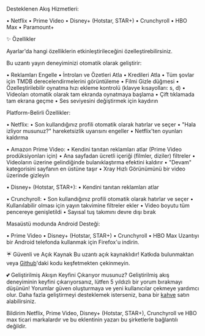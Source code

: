Desteklenen Akış Hizmetleri:

  • Netflix
  • Prime Video
  • Disney+ (Hotstar, STAR+)
  • Crunchyroll
  • HBO Max
  • Paramount+

✨ Özellikler

Ayarlar'da hangi özelliklerin etkinleştirileceğini özelleştirebilirsiniz.

Bu uzantı yayın deneyiminizi otomatik olarak geliştirir:

  • Reklamları Engelle
  • İntroları ve Özetleri Atla
  • Kredileri Atla
  • Tüm şovlar için TMDB derecelendirmelerini görüntüleme
  • Filmi Gizle düğmesi
  • Özelleştirilebilir oynatma hızı ekleme kontrolü (klavye kısayolları: s, d)
  • Videoları otomatik olarak tam ekranda oynatmaya başlama
  • Çift tıklamada tam ekrana geçme
  • Ses seviyesini değiştirmek için kaydırın

Platform-Belirli Özellikler:

  • Netflix:
      • Son kullandığınız profili otomatik olarak hatırlar ve seçer
      • "Hala izliyor musunuz?" hareketsizlik uyarısını engeller
      • Netflix'ten oyunları kaldırma

  • Amazon Prime Video:
      • Kendini tanıtan reklamları atlar (Prime Video prodüksiyonları için)
      • Ana sayfadan ücretli içeriği (filmler, diziler) filtreler
      • Videoların üzerine gelindiğinde bulanıklaştırma efektini kaldırır
      • "Devam" kategorisini sayfanın en üstüne taşır
      • Xray Hızlı Görünümünü bir video üzerinde gizleyin

  • Disney+ (Hotstar, STAR+):
      • Kendini tanıtan reklamları atlar

  • Crunchyroll:
      • Son kullandığınız profili otomatik olarak hatırlar ve seçer
      • Kullanılabilir olması için yayın takvimine filtreler ekler
      • Video boyutu tüm pencereye genişletildi
      • Sayısal tuş takımını devre dışı bırak

Masaüstü modunda Android Desteği:

  • Prime Video
  • Disney+ (Hotstar, STAR+)
  • Crunchyroll
  • HBO Max
  Uzantıyı bir Android telefonda kullanmak için Firefox'u indirin.

☔ Güvenli ve Açık Kaynak
Bu uzantı açık kaynaklıdır! Katkıda bulunmaktan veya [Github](https://github.com/Dreamlinerm/Netflix-Prime-Auto-Skip)'daki kodu keşfetmekten çekinmeyin.

💕 Geliştirilmiş Akışın Keyfini Çıkarıyor musunuz?
Geliştirilmiş akış deneyiminin keyfini çıkarıyorsanız, lütfen 5 yıldızlı bir yorum bırakmayı düşünün! Yorumlar güven oluşturmaya ve yeni kullanıcılar çekmeye yardımcı olur.
Daha fazla geliştirmeyi desteklemek isterseniz, bana bir [kahve](https://github.com/sponsors/Dreamlinerm) satın alabilirsiniz.

Bildirim
Netflix, Prime Video, Disney+ (Hotstar, STAR+), Crunchyroll ve HBO max ticari markalardır ve bu eklentinin yazarı bu şirketlerle bağlantılı değildir.
